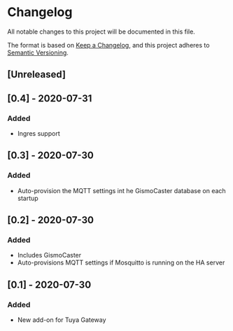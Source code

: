 # Changelog
All notable changes to this project will be documented in this file.

The format is based on [Keep a Changelog](https://keepachangelog.com/en/1.0.0/),
and this project adheres to [Semantic Versioning](https://semver.org/spec/v2.0.0.html).

## [Unreleased]

## [0.4] - 2020-07-31
### Added
- Ingres support

## [0.3] - 2020-07-30
### Added
- Auto-provision the MQTT settings int he GismoCaster database on each startup

## [0.2] - 2020-07-30
### Added
- Includes GismoCaster
- Auto-provisions MQTT settings if Mosquitto is running on the HA server

## [0.1] - 2020-07-30
### Added
- New add-on for Tuya Gateway
